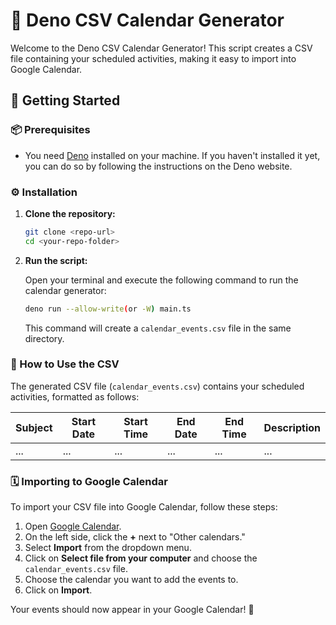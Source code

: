 # 📅 Deno CSV Calendar Generator

Welcome to the Deno CSV Calendar Generator! This script creates a CSV file containing your scheduled activities, making it easy to import into Google Calendar. 

## 🚀 Getting Started

### 📦 Prerequisites

- You need [Deno](https://deno.land/) installed on your machine. If you haven't installed it yet, you can do so by following the instructions on the Deno website.

### ⚙️ Installation

1. **Clone the repository:**

   ```bash
   git clone <repo-url>
   cd <your-repo-folder>
   ```

2. **Run the script:**

   Open your terminal and execute the following command to run the calendar generator:

   ```bash
   deno run --allow-write(or -W) main.ts
   ```

   This command will create a `calendar_events.csv` file in the same directory.

### 📅 How to Use the CSV

The generated CSV file (`calendar_events.csv`) contains your scheduled activities, formatted as follows:

| Subject | Start Date | Start Time | End Date | End Time | Description |
| ------- | ----------- | ----------- | --------- | --------- | ----------- |
| ...     | ...         | ...         | ...       | ...       | ...         |

### 🗓️ Importing to Google Calendar

To import your CSV file into Google Calendar, follow these steps:

1. Open [Google Calendar](https://calendar.google.com/).
2. On the left side, click the **+** next to "Other calendars."
3. Select **Import** from the dropdown menu.
4. Click on **Select file from your computer** and choose the `calendar_events.csv` file.
5. Choose the calendar you want to add the events to.
6. Click on **Import**.

Your events should now appear in your Google Calendar! 🎉
